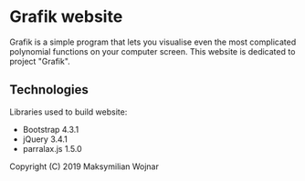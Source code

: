 ﻿# Grafik website

Grafik is a simple program that lets you visualise even the most complicated polynomial functions on your computer screen. This  website is dedicated to project "Grafik".

## Technologies

Libraries used to build website:
* Bootstrap 4.3.1
* jQuery 3.4.1
* parralax.js 1.5.0

Copyright (C) 2019 Maksymilian Wojnar
